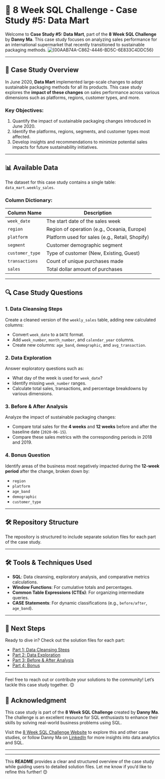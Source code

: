 # 🛒 **8 Week SQL Challenge - Case Study #5: Data Mart**

Welcome to **Case Study #5: Data Mart**, part of the **8 Week SQL Challenge** by **Danny Ma**. This case study focuses on analyzing sales performance for an international supermarket that recently transitioned to sustainable packaging methods.
![{00AAB74A-C862-4446-BD5C-6E833C4DDC56}](https://github.com/user-attachments/assets/c8870d18-17c8-4cf8-8b54-5583145dd1f2)

---

## 📖 **Case Study Overview**

In June 2020, **Data Mart** implemented large-scale changes to adopt sustainable packaging methods for all its products. This case study explores the **impact of these changes** on sales performance across various dimensions such as platforms, regions, customer types, and more.

### **Key Objectives:**
1. Quantify the impact of sustainable packaging changes introduced in June 2020.
2. Identify the platforms, regions, segments, and customer types most affected.
3. Develop insights and recommendations to minimize potential sales impacts for future sustainability initiatives.

---

## 📊 **Available Data**

The dataset for this case study contains a single table: `data_mart.weekly_sales`.

### **Column Dictionary:**
| Column Name     | Description                                                                 |
|------------------|-----------------------------------------------------------------------------|
| `week_date`      | The start date of the sales week                                           |
| `region`         | Region of operation (e.g., Oceania, Europe)                               |
| `platform`       | Platform used for sales (e.g., Retail, Shopify)                           |
| `segment`        | Customer demographic segment                                              |
| `customer_type`  | Type of customer (New, Existing, Guest)                                    |
| `transactions`   | Count of unique purchases made                                            |
| `sales`          | Total dollar amount of purchases                                          |

---

## 🔍 **Case Study Questions**

### **1. Data Cleansing Steps**
Create a cleaned version of the `weekly_sales` table, adding new calculated columns:
- Convert `week_date` to a `DATE` format.
- Add `week_number`, `month_number`, and `calendar_year` columns.
- Create new columns: `age_band`, `demographic`, and `avg_transaction`.

### **2. Data Exploration**
Answer exploratory questions such as:
- What day of the week is used for `week_date`?
- Identify missing `week_number` ranges.
- Calculate total sales, transactions, and percentage breakdowns by various dimensions.

### **3. Before & After Analysis**
Analyze the impact of sustainable packaging changes:
- Compare total sales for the **4 weeks** and **12 weeks** before and after the baseline date (`2020-06-15`).
- Compare these sales metrics with the corresponding periods in 2018 and 2019.

### **4. Bonus Question**
Identify areas of the business most negatively impacted during the **12-week period** after the change, broken down by:
- `region`
- `platform`
- `age_band`
- `demographic`
- `customer_type`

---

## 🛠️ **Repository Structure**

The repository is structured to include separate solution files for each part of the case study.


---

## 🛠️ **Tools & Techniques Used**
- **SQL**: Data cleansing, exploratory analysis, and comparative metrics calculations.
- **Window Functions**: For cumulative totals and percentages.
- **Common Table Expressions (CTEs)**: For organizing intermediate queries.
- **CASE Statements**: For dynamic classifications (e.g., `before/after`, `age_band`).

---

## 🚀 **Next Steps**
Ready to dive in? Check out the solution files for each part:

- [Part 1: Data Cleansing Steps](https://github.com/prachiy5/8-Week-SQL-Challenge/tree/main/Case%20Study%20%235%20-%20Data%20Mart/Data%20Cleaning)
- [Part 2: Data Exploration](https://github.com/prachiy5/8-Week-SQL-Challenge/tree/main/Case%20Study%20%235%20-%20Data%20Mart/Data%20Exploration)
- [Part 3: Before & After Analysis](https://github.com/prachiy5/8-Week-SQL-Challenge/tree/main/Case%20Study%20%235%20-%20Data%20Mart/Before%20%26%20After%20Analysis)
- [Part 4: Bonus](https://github.com/prachiy5/8-Week-SQL-Challenge/tree/main/Case%20Study%20%235%20-%20Data%20Mart/Bonus)



---

Feel free to reach out or contribute your solutions to the community! Let’s tackle this case study together. 😊

## 🤝 **Acknowledgment**

This case study is part of the **8 Week SQL Challenge** created by **Danny Ma**. The challenge is an excellent resource for SQL enthusiasts to enhance their skills by solving real-world business problems using SQL.

Visit the [8 Week SQL Challenge Website](https://8weeksqlchallenge.com/) to explore this and other case studies, or follow Danny Ma on [LinkedIn](https://www.linkedin.com/in/datawithdanny/) for more insights into data analytics and SQL.

---

--- 

This **README** provides a clear and structured overview of the case study while guiding users to detailed solution files. Let me know if you’d like to refine this further! 😊

